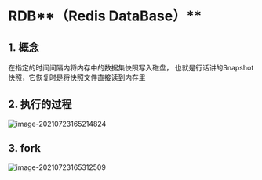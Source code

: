 # RDB**（Redis DataBase）**

## 1. 概念

在指定的时间间隔内将内存中的数据集快照写入磁盘， 也就是行话讲的Snapshot快照，它恢复时是将快照文件直接读到内存里

## 2. 执行的过程

![image-20210723165214824](D:\Tutorial\Redis\image\image-20210723165214824.png)

## 3. fork

![image-20210723165312509](D:\Tutorial\Redis\image\image-20210723165312509.png)

















































